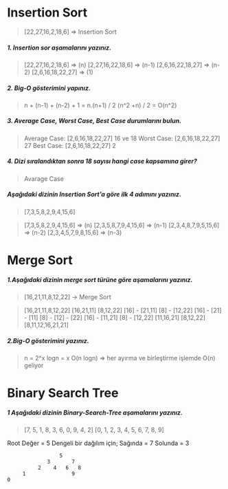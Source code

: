 # Insertion Sort

> [22,27,16,2,18,6] => Insertion Sort 

##### 1. Insertion sor aşamalarını yazınız.

> [22,27,16,2,18,6] =>  (n)
[2,27,16,22,18,6] =>  (n-1)
[2,6,16,22,18,27] =>  (n-2)
[2,6,16,18,22,27] =>  (1)


##### 2. Big-O gösterimini yapınız.

> n + (n-1) + (n-2) + 1 = n.(n+1) / 2 
(n^2 +n) / 2 = O(n^2)

##### 3. Average Case, Worst Case, Best Case durumlarını bulun.

> Average Case: [2,6,16,18,22,27]  16 ve 18
Worst Case: [2,6,16,18,22,27] 27
Best Case: [2,6,16,18,22,27]  2

##### 4. Dizi sıralandıktan sonra 18 sayısı hangi case kapsamına girer?

> Avarage Case

##### Aşağıdaki dizinin Insertion Sort'a göre ilk 4 adımını yazınız.

> [7,3,5,8,2,9,4,15,6] 

> [7,3,5,8,2,9,4,15,6] => (n) 
[2,3,5,8,7,9,4,15,6] => (n-1) 
[2,3,4,8,7,9,5,15,6] => (n-2) 
[2,3,4,5,7,9,8,15,6] => (n-3)


# Merge Sort

##### 1.Aşağıdaki dizinin merge sort türüne göre aşamalarını yazınız.

> [16,21,11,8,12,22] -> Merge Sort


>[16,21,11,8,12,22]
[16,21,11]   [8,12,22]
[16] - [21,11]   [8] - [12,22]
[16] - [21] - [11]   [8] - [12] - [22]
[16] - [11,21]   [8] - [12,22]
[11,16,21]   [8,12,22]
[8,11,12,16,21,21]


##### 2.Big-O gösterimini yazınız.
> n = 2^x
logn = x
O(n logn) => her ayırma ve birleştirme işlemde O(n) geliyor


# Binary Search Tree 

##### 1 Aşağıdaki dizinin Binary-Search-Tree aşamalarını yazınız.
> [7, 5, 1, 8, 3, 6, 0, 9, 4, 2]
> [0, 1, 2, 3, 4, 5, 6, 7, 8, 9]

Root Değer = 5
Dengeli bir dağılım için;
Sağında = 7
Solunda = 3

					 5
				 3		 7	
			  2	   4   6   8
		 1				 9
	0			
